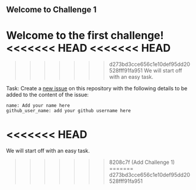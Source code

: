 ## Welcome to Challenge 1

Welcome to the first challenge! 
<<<<<<< HEAD
<<<<<<< HEAD
=======
>>>>>>> d273bd3cce656c1e10def95dd20528fff91fa951
We will start off with an easy task. 

Task: 
Create a [new issue](https://github.com/scaleracademy/scaler-september-open-source-challenge/issues/new) on this repository with the following details to be added to the content of the issue: 

```
name: Add your name here
github_user_name: add your github username here
```
<<<<<<< HEAD
=======
We will start off with an easy task. 
>>>>>>> 8208c7f (Add Challenge 1)
=======
>>>>>>> d273bd3cce656c1e10def95dd20528fff91fa951
